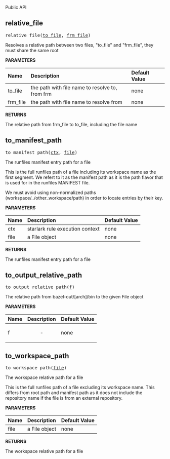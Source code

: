 <!-- Generated with Stardoc: http://skydoc.bazel.build -->

Public API

<a id="relative_file"></a>

## relative_file

<pre>
relative_file(<a href="#relative_file-to_file">to_file</a>, <a href="#relative_file-frm_file">frm_file</a>)
</pre>

Resolves a relative path between two files, "to_file" and "frm_file", they must share the same root

**PARAMETERS**


| Name  | Description | Default Value |
| :------------- | :------------- | :------------- |
| <a id="relative_file-to_file"></a>to_file |  the path with file name to resolve to, from frm   |  none |
| <a id="relative_file-frm_file"></a>frm_file |  the path with file name to resolve from   |  none |

**RETURNS**

The relative path from frm_file to to_file, including the file name


<a id="to_manifest_path"></a>

## to_manifest_path

<pre>
to_manifest_path(<a href="#to_manifest_path-ctx">ctx</a>, <a href="#to_manifest_path-file">file</a>)
</pre>

The runfiles manifest entry path for a file

This is the full runfiles path of a file including its workspace name as
the first segment. We refert to it as the manifest path as it is the path
flavor that is used for in the runfiles MANIFEST file.

We must avoid using non-normalized paths (workspace/../other_workspace/path)
in order to locate entries by their key.


**PARAMETERS**


| Name  | Description | Default Value |
| :------------- | :------------- | :------------- |
| <a id="to_manifest_path-ctx"></a>ctx |  starlark rule execution context   |  none |
| <a id="to_manifest_path-file"></a>file |  a File object   |  none |

**RETURNS**

The runfiles manifest entry path for a file


<a id="to_output_relative_path"></a>

## to_output_relative_path

<pre>
to_output_relative_path(<a href="#to_output_relative_path-f">f</a>)
</pre>

The relative path from bazel-out/[arch]/bin to the given File object

**PARAMETERS**


| Name  | Description | Default Value |
| :------------- | :------------- | :------------- |
| <a id="to_output_relative_path-f"></a>f |  <p align="center"> - </p>   |  none |


<a id="to_workspace_path"></a>

## to_workspace_path

<pre>
to_workspace_path(<a href="#to_workspace_path-file">file</a>)
</pre>

The workspace relative path for a file

This is the full runfiles path of a file excluding its workspace name.
This differs from root path and manifest path as it does not include the
repository name if the file is from an external repository.


**PARAMETERS**


| Name  | Description | Default Value |
| :------------- | :------------- | :------------- |
| <a id="to_workspace_path-file"></a>file |  a File object   |  none |

**RETURNS**

The workspace relative path for a file


